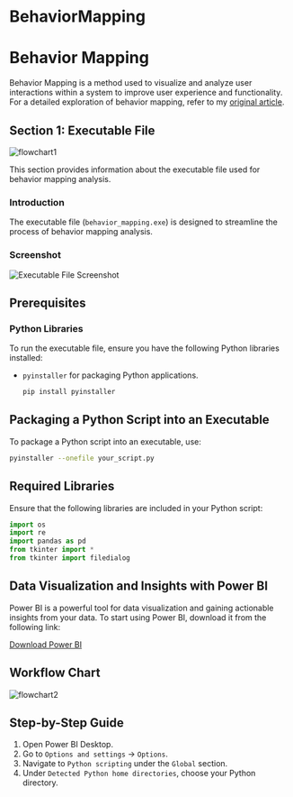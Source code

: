 # BehaviorMapping

# Behavior Mapping

Behavior Mapping is a method used to visualize and analyze user interactions within a system to improve user experience and functionality. For a detailed exploration of behavior mapping, refer to my [original article](http://example.com/original-article).



## Section 1: Executable File
![flowchart1](https://github.com/user-attachments/assets/632d7f50-bf7d-4d0a-8de4-68c866b3d410)


This section provides information about the executable file used for behavior mapping analysis.

### Introduction

The executable file (`behavior_mapping.exe`) is designed to streamline the process of behavior mapping analysis.

### Screenshot

![Executable File Screenshot](path/to/your/exe-screenshot.png)

## Prerequisites

### Python Libraries

To run the executable file, ensure you have the following Python libraries installed:

- `pyinstaller` for packaging Python applications.
  ```bash
  pip install pyinstaller


## Packaging a Python Script into an Executable

To package a Python script into an executable, use:

```bash
pyinstaller --onefile your_script.py
```

## Required Libraries

Ensure that the following libraries are included in your Python script:

```python
import os
import re
import pandas as pd
from tkinter import *
from tkinter import filedialog
```

## Data Visualization and Insights with Power BI

Power BI is a powerful tool for data visualization and gaining actionable insights from your data. To start using Power BI, download it from the following link:

[Download Power BI](https://www.microsoft.com/en-us/download/details.aspx?id=58494)

## Workflow Chart

![flowchart2](https://github.com/user-attachments/assets/4cd16b39-9efa-439a-875a-7a9bf503ebdb)

## Step-by-Step Guide

1. Open Power BI Desktop.
2. Go to `Options and settings` -> `Options`.
3. Navigate to `Python scripting` under the `Global` section.
4. Under `Detected Python home directories`, choose your Python directory.

